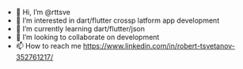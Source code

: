 - 👋 Hi, I’m @rttsve
- 👀 I’m interested in dart/flutter crossp latform app development
- 🌱 I’m currently learning dart/flutter/json
- 💞️ I’m looking to collaborate on development
- 📫 How to reach me https://www.linkedin.com/in/robert-tsvetanov-352761217/

<!---
rttsve/rttsve is a ✨ special ✨ repository because its `README.md` (this file) appears on your GitHub profile.
You can click the Preview link to take a look at your changes.
--->
